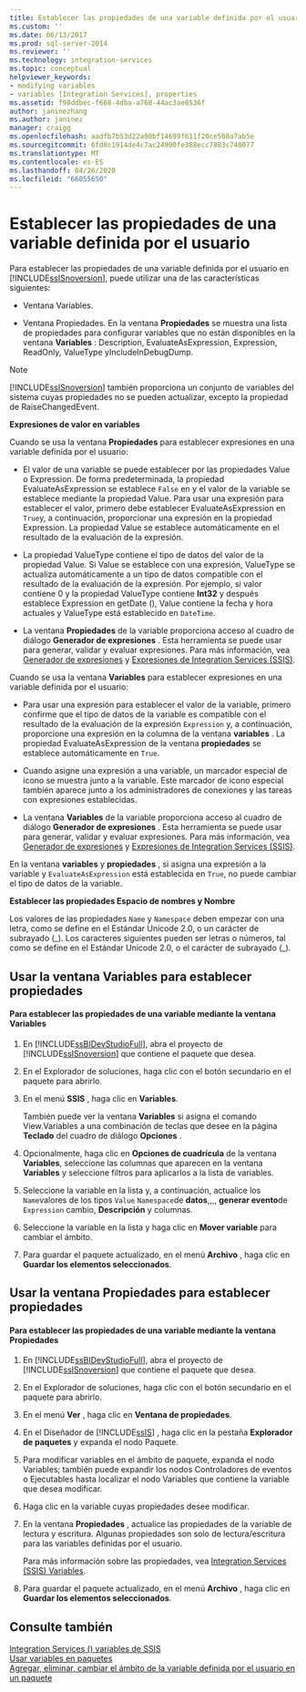 ```yaml
---
title: Establecer las propiedades de una variable definida por el usuario | Microsoft Docs
ms.custom: ''
ms.date: 06/13/2017
ms.prod: sql-server-2014
ms.reviewer: ''
ms.technology: integration-services
ms.topic: conceptual
helpviewer_keywords:
- modifying variables
- variables [Integration Services], properties
ms.assetid: f98ddbec-f668-4dba-a768-44ac3ae0536f
author: janinezhang
ms.author: janinez
manager: craigg
ms.openlocfilehash: aadfb7b53d22a00bf14699f611f20ce508a7ab5e
ms.sourcegitcommit: 6fd8c1914de4c7ac24900fe388ecc7883c740077
ms.translationtype: MT
ms.contentlocale: es-ES
ms.lasthandoff: 04/26/2020
ms.locfileid: "66055650"
---
```

# <a name="set-the-properties-of-a-user-defined-variable"></a>Establecer las propiedades de una variable definida por el usuario
  Para establecer las propiedades de una variable definida por el usuario en [!INCLUDE[ssISnoversion](../includes/ssisnoversion-md.md)], puede utilizar una de las características siguientes:  
  
-   Ventana Variables.  
  
-   Ventana Propiedades. En la ventana **Propiedades** se muestra una lista de propiedades para configurar variables que no están disponibles en la ventana **Variables** : Description, EvaluateAsExpression, Expression, ReadOnly, ValueType yIncludeInDebugDump.  
  
> [!NOTE]  
>  [!INCLUDE[ssISnoversion](../includes/ssisnoversion-md.md)] también proporciona un conjunto de variables del sistema cuyas propiedades no se pueden actualizar, excepto la propiedad de RaiseChangedEvent.  
  
 **Expresiones de valor en variables**  
  
 Cuando se usa la ventana **Propiedades** para establecer expresiones en una variable definida por el usuario:  
  
-   El valor de una variable se puede establecer por las propiedades Value o Expression. De forma predeterminada, la propiedad EvaluateAsExpression se establece `False` en y el valor de la variable se establece mediante la propiedad Value. Para usar una expresión para establecer el valor, primero debe establecer EvaluateAsExpression en `True`y, a continuación, proporcionar una expresión en la propiedad Expression. La propiedad Value se establece automáticamente en el resultado de la evaluación de la expresión.  
  
-   La propiedad ValueType contiene el tipo de datos del valor de la propiedad Value. Si Value se establece con una expresión, ValueType se actualiza automáticamente a un tipo de datos compatible con el resultado de la evaluación de la expresión. Por ejemplo, si valor contiene 0 y la propiedad ValueType contiene **Int32** y después establece Expression en getDate (), Value contiene la fecha y hora actuales y ValueType está establecido en `DateTime`.  
  
-   La ventana **Propiedades** de la variable proporciona acceso al cuadro de diálogo **Generador de expresiones** . Esta herramienta se puede usar para generar, validar y evaluar expresiones. Para más información, vea [Generador de expresiones](expressions/expression-builder.md) y [Expresiones de Integration Services &#40;SSIS&#41;](expressions/integration-services-ssis-expressions.md).  
  
 Cuando se usa la ventana **Variables** para establecer expresiones en una variable definida por el usuario:  
  
-   Para usar una expresión para establecer el valor de la variable, primero confirme que el tipo de datos de la variable es compatible con el resultado de la evaluación de la expresión `Expression` y, a continuación, proporcione una expresión en la columna de la ventana **variables** . La propiedad EvaluateAsExpression de la ventana **propiedades** se establece automáticamente en `True`.  
  
-   Cuando asigne una expresión a una variable, un marcador especial de icono se muestra junto a la variable. Este marcador de icono especial también aparece junto a los administradores de conexiones y las tareas con expresiones establecidas.  
  
-   La ventana **Variables** de la variable proporciona acceso al cuadro de diálogo **Generador de expresiones** . Esta herramienta se puede usar para generar, validar y evaluar expresiones. Para más información, vea [Generador de expresiones](expressions/expression-builder.md) y [Expresiones de Integration Services &#40;SSIS&#41;](expressions/integration-services-ssis-expressions.md).  
  
 En la ventana **variables** y **propiedades** , si asigna una expresión a la variable y `EvaluateAsExpression` está establecida en `True`, no puede cambiar el tipo de datos de la variable.  
  
 **Establecer las propiedades Espacio de nombres y Nombre**  
  
 Los valores de las propiedades `Name` y `Namespace` deben empezar con una letra, como se define en el Estándar Unicode 2.0, o un carácter de subrayado (_). Los caracteres siguientes pueden ser letras o números, tal como se define en el Estándar Unicode 2.0, o el carácter de subrayado (\_).  
  
## <a name="using-the-variables-window-to-set-properties"></a>Usar la ventana Variables para establecer propiedades  
  
#### <a name="to-set-the-properties-of-a-variable-by-using-the-variables-window"></a>Para establecer las propiedades de una variable mediante la ventana Variables  
  
1.  En [!INCLUDE[ssBIDevStudioFull](../includes/ssbidevstudiofull-md.md)], abra el proyecto de [!INCLUDE[ssISnoversion](../includes/ssisnoversion-md.md)] que contiene el paquete que desea.  
  
2.  En el Explorador de soluciones, haga clic con el botón secundario en el paquete para abrirlo.  
  
3.  En el menú **SSIS** , haga clic en **Variables**.  
  
     También puede ver la ventana **Variables** si asigna el comando View.Variables a una combinación de teclas que desee en la página **Teclado** del cuadro de diálogo **Opciones** .  
  
4.  Opcionalmente, haga clic en **Opciones de cuadrícula** de la ventana **Variables**, seleccione las columnas que aparecen en la ventana **Variables** y seleccione filtros para aplicarlos a la lista de variables.  
  
5.  Seleccione la variable en la lista y, a continuación, actualice los `Name`valores de los tipos `Value` `Namespace`de **datos**,,,, **generar evento**de `Expression` cambio, **Descripción** y columnas.  
  
6.  Seleccione la variable en la lista y haga clic en **Mover variable** para cambiar el ámbito.  
  
7.  Para guardar el paquete actualizado, en el menú **Archivo** , haga clic en **Guardar los elementos seleccionados**.  
  
## <a name="using-the-properties-window-to-set-properties"></a>Usar la ventana Propiedades para establecer propiedades  
  
#### <a name="to-set-the-properties-of-a-variable-by-using-the-properties-window"></a>Para establecer las propiedades de una variable mediante la ventana Propiedades  
  
1.  En [!INCLUDE[ssBIDevStudioFull](../includes/ssbidevstudiofull-md.md)], abra el proyecto de [!INCLUDE[ssISnoversion](../includes/ssisnoversion-md.md)] que contiene el paquete que desea.  
  
2.  En el Explorador de soluciones, haga clic con el botón secundario en el paquete para abrirlo.  
  
3.  En el menú **Ver** , haga clic en **Ventana de propiedades**.  
  
4.  En el Diseñador de [!INCLUDE[ssIS](../includes/ssis-md.md)] , haga clic en la pestaña **Explorador de paquetes** y expanda el nodo Paquete.  
  
5.  Para modificar variables en el ámbito de paquete, expanda el nodo Variables; también puede expandir los nodos Controladores de eventos o Ejecutables hasta localizar el nodo Variables que contiene la variable que desea modificar.  
  
6.  Haga clic en la variable cuyas propiedades desee modificar.  
  
7.  En la ventana **Propiedades** , actualice las propiedades de la variable de lectura y escritura. Algunas propiedades son solo de lectura/escritura para las variables definidas por el usuario.  
  
     Para más información sobre las propiedades, vea [Integration Services &#40;SSIS&#41; Variables](integration-services-ssis-variables.md).  
  
8.  Para guardar el paquete actualizado, en el menú **Archivo** , haga clic en **Guardar los elementos seleccionados**.  
  
## <a name="see-also"></a>Consulte también  
 [Integration Services &#40;&#41; variables de SSIS](integration-services-ssis-variables.md)   
 [Usar variables en paquetes](../../2014/integration-services/use-variables-in-packages.md)   
 [Agregar, eliminar, cambiar el ámbito de la variable definida por el usuario en un paquete](../../2014/integration-services/add-delete-change-scope-of-user-defined-variable-in-a-package.md)  
  
  
